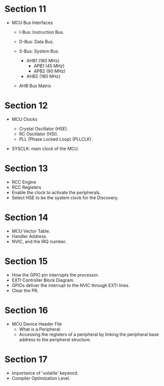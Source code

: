 # Section 11
* MCU Bus Interfaces 
    * I-Bus: Instruction Bus.
    * D-Bus: Data Bus.
    * S-Bus: System Bus.
        * AHB1 (180 MHz)
            * APB1 (45 MHz)
            * APB2 (90 MHz)
        * AHB2 (180 MHz)

    * AHB Bus Matrix


# Section 12
* MCU Clocks
    * Crystal Oscillator (HSE).
    * RC Oscillator (HSI).
    * PLL (Phase Locked Loop) (PLLCLK).

* SYSCLK: main clock of the MCU.


# Section 13
* RCC Engine
* RCC Registers
* Enable the clock to activate the peripherals.
* Select HSE to be the system clock for the Discovery.


# Section 14
* MCU Vector Table.
* Handler Address.
* NVIC, and the IRQ number.


# Section 15
* How the GPIO pin interrupts the processor.
* EXTI Controller Block Diagram.
* GPIOs deliver the interrupt to the NVIC through EXTI lines.
* Clear the PR.

# Section 16
* MCU Device Header File
    * What is a Peripheral.
    * Accessing the registers of a peripheral by linking the peripheral base address to the peripheral structure. 

# Section 17
* Importance of 'volatile' keyword.
* Compiler Optimization Level.
